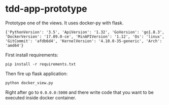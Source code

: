 # tdd-app-prototype
Prototype one of the views. It uses docker-py with flask. 
```
{'PythonVersion': '3.5', 'ApiVersion': '1.32', 'GoVersion': 'go1.8.3', 'DockerVersion': '17.09.0-ce', 'MinAPIVersion': '1.12', 'Os': 'linux', 'GitCommit': 'afdb6d4', 'KernelVersion': '4.10.0-35-generic', 'Arch': 'amd64'}
```
First install requirements:
```
pip install -r requirements.txt
```
Then fire up flask application:
```
python docker_view.py
```
Right after go to `0.0.0.0:5000` and there write code that you want to be
executed inside docker container.

